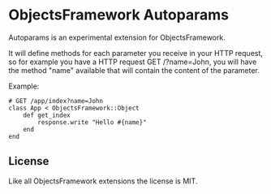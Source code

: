 ObjectsFramework Autoparams
============================

Autoparams is an experimental extension for ObjectsFramework.

It will define methods for each parameter you receive in your HTTP request, so for example you have a HTTP request GET /?name=John, you will have the method "name" available that will contain the content of the parameter.

Example:
```
# GET /app/index?name=John
class App < ObjectsFramework::Object
	def get_index
		response.write "Hello #{name}"
	end
end
```

## License
Like all ObjectsFramework extensions the license is MIT.
